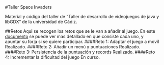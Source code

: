 #Taller Space Invaders

Material y código del taller de “Taller de desarrollo de videojuegos de java y libGDX” de la universidad de Cádiz.

##Retos
Aqui se recogen los retos que se le van a añadir al juego. En este [documento](https://docs.google.com/document/d/1JfyJMmoTZ06J5j1Kdn8L5CMB9LH2MgFGD_LmzAplUhQ/edit?usp=sharing) se puede ver mas detallado en que consiste cada uno, y apuntar su forja si se quiere participar.
####Reto 1: Adaptar el juego a movil
Realizado.
####Reto 2: Añadir un menú y puntuaciones
Realizado.
####Reto 3: Persistencia de la puntuación y records
Realizado.
####Reto 4: Incrementar la dificultad del juego
En curso.
